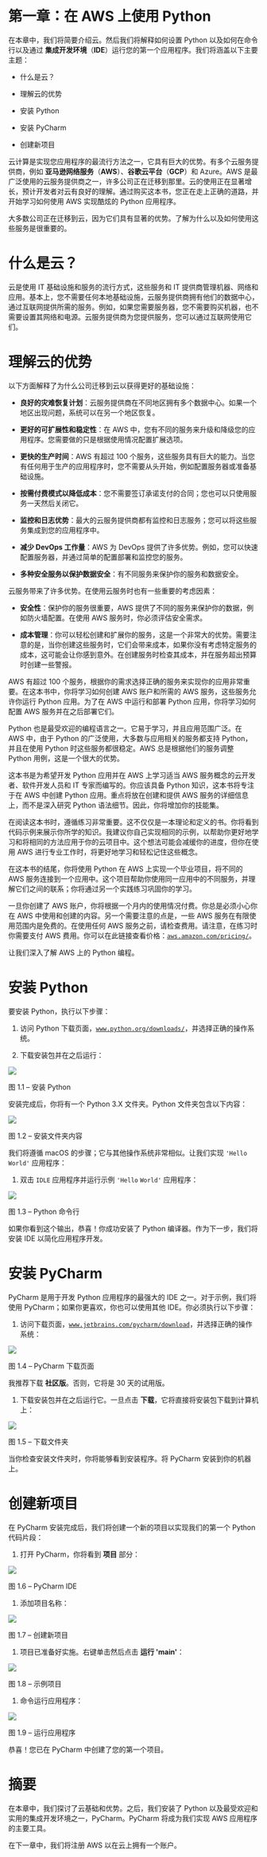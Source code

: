 

# 第一章：在 AWS 上使用 Python

在本章中，我们将简要介绍云。然后我们将解释如何设置 Python 以及如何在命令行以及通过 **集成开发环境**（**IDE**）运行您的第一个应用程序。我们将涵盖以下主要主题：

+   什么是云？

+   理解云的优势

+   安装 Python

+   安装 PyCharm

+   创建新项目

云计算是实现您应用程序的最流行方法之一，它具有巨大的优势。有多个云服务提供商，例如 **亚马逊网络服务**（**AWS**）、**谷歌云平台**（**GCP**）和 Azure。AWS 是最广泛使用的云服务提供商之一，许多公司正在迁移到那里。云的使用正在显著增长，预计开发者对云有良好的理解。通过购买这本书，您正在走上正确的道路，并开始学习如何使用 AWS 实现酷炫的 Python 应用程序。

大多数公司正在迁移到云，因为它们具有显著的优势。了解为什么以及如何使用这些服务是很重要的。

# 什么是云？

云是使用 IT 基础设施和服务的流行方式，这些服务和 IT 提供商管理机器、网络和应用。基本上，您不需要任何本地基础设施，云服务提供商拥有他们的数据中心，通过互联网提供所需的服务。例如，如果您需要服务器，您不需要购买机器，也不需要设置其网络和电源。云服务提供商为您提供服务，您可以通过互联网使用它们。

# 理解云的优势

以下方面解释了为什么公司迁移到云以获得更好的基础设施：

+   **良好的灾难恢复计划**：云服务提供商在不同地区拥有多个数据中心。如果一个地区出现问题，系统可以在另一个地区恢复。

+   **更好的可扩展性和稳定性**：在 AWS 中，您有不同的服务来升级和降级您的应用程序。您需要做的只是根据使用情况配置扩展选项。

+   **更快的生产时间**：AWS 有超过 100 个服务，这些服务具有巨大的能力。当您有任何用于生产的应用程序时，您不需要从头开始，例如配置服务器或准备基础设施。

+   **按需付费模式以降低成本**：您不需要签订承诺支付的合同；您也可以只使用服务一天然后关闭它。

+   **监控和日志优势**：最大的云服务提供商都有监控和日志服务；您可以将这些服务集成到您的应用程序中。

+   **减少 DevOps 工作量**：AWS 为 DevOps 提供了许多优势。例如，您可以快速配置服务器，并通过简单的配置部署和监控您的服务。

+   **多种安全服务以保护数据安全**：有不同服务来保护你的服务和数据安全。

云服务带来了许多优势。在使用云服务时也有一些重要的考虑因素：

+   **安全性**：保护你的服务很重要，AWS 提供了不同的服务来保护你的数据，例如防火墙配置。在使用 AWS 服务时，你必须评估安全需求。

+   **成本管理**：你可以轻松创建和扩展你的服务，这是一个非常大的优势。需要注意的是，当你创建这些服务时，它们会带来成本，如果你没有考虑特定服务的成本，这可能会让你感到意外。在创建服务时检查其成本，并在服务超出预算时创建一些警报。

AWS 有超过 100 个服务，根据你的需求选择正确的服务来实现你的应用非常重要。在这本书中，你将学习如何创建 AWS 账户和所需的 AWS 服务，这些服务允许你运行 Python 应用。为了在 AWS 中运行和部署 Python 应用，你将学习如何配置 AWS 服务并在之后部署它们。

Python 也是最受欢迎的编程语言之一。它易于学习，并且应用范围广泛。在 AWS 中，由于 Python 的广泛使用，大多数与应用相关的服务都支持 Python，并且在使用 Python 时这些服务都很稳定。AWS 总是根据他们的服务调整 Python 用例，这是一个很大的优势。

这本书是为希望开发 Python 应用并在 AWS 上学习适当 AWS 服务概念的云开发者、软件开发人员和 IT 专家而编写的。你应该具备 Python 知识，这本书将专注于在 AWS 中创建 Python 应用。重点将放在创建和提供 AWS 服务的详细信息上，而不是深入研究 Python 语法细节。因此，你将增加你的技能集。

在阅读这本书时，遵循练习非常重要。这不仅仅是一本理论和定义的书。你将看到代码示例来展示你所学的知识。我建议你自己实现相同的示例，以帮助你更好地学习和将相同的方法应用于你的云项目中。这个想法可能会减缓你的进度，但你在使用 AWS 进行专业工作时，将更好地学习和轻松记住这些概念。

在这本书的结尾，你将使用 Python 在 AWS 上实现一个毕业项目，将不同的 AWS 服务连接到一个应用中。这个项目帮助你使用同一应用中的不同服务，并理解它们之间的联系；你将通过另一个实践练习巩固你的学习。

一旦你创建了 AWS 账户，你将根据一个月内的使用情况付费。你总是必须小心你在 AWS 中使用和创建的内容。另一个需要注意的点是，一些 AWS 服务在有限使用范围内是免费的。在使用任何 AWS 服务之前，请检查费用。请注意，在练习时你需要支付 AWS 费用。你可以在此链接查看价格：[`aws.amazon.com/pricing/`](https://aws.amazon.com/pricing/)。

让我们深入了解 AWS 上的 Python 编程。

# 安装 Python

要安装 Python，执行以下步骤：

1.  访问 Python 下载页面，[`www.python.org/downloads/`](https://www.python.org/downloads/)，并选择正确的操作系统。

1.  下载安装包并在之后运行：

![](img/Figure_1.1_B19195.jpg)

图 1.1 – 安装 Python

安装完成后，你将有一个 Python 3.X 文件夹。Python 文件夹包含以下内容：

![](img/Figure_1.2_B19195.jpg)

图 1.2 – 安装文件夹内容

我们将遵循 macOS 的步骤；它与其他操作系统非常相似。让我们实现 `'Hello` `World'` 应用程序：

1.  双击 `IDLE` 应用程序并运行示例 `'Hello` `World'` 应用程序：

![](img/Figure_1.3_B19195.jpg)

图 1.3 – Python 命令行

如果你看到这个输出，恭喜！你成功安装了 Python 编译器。作为下一步，我们将安装 IDE 以简化应用程序开发。

# 安装 PyCharm

PyCharm 是用于开发 Python 应用程序的最强大的 IDE 之一。对于示例，我们将使用 PyCharm；如果你更喜欢，你也可以使用其他 IDE。你必须执行以下步骤：

1.  访问下载页面，[`www.jetbrains.com/pycharm/download`](https://www.jetbrains.com/pycharm/download)，并选择正确的操作系统：

![](img/Figure_1.4_B19195.jpg)

图 1.4 – PyCharm 下载页面

我推荐下载 **社区版**。否则，它将是 30 天的试用版。

1.  下载安装包并在之后运行它。一旦点击 **下载**，它将直接将安装包下载到计算机上：

![](img/Figure_1.5_B19195.jpg)

图 1.5 – 下载文件夹

当你检查安装文件夹时，你将能够看到安装程序。将 PyCharm 安装到你的机器上。

# 创建新项目

在 PyCharm 安装完成后，我们将创建一个新的项目以实现我们的第一个 Python 代码片段：

1.  打开 PyCharm，你将看到 **项目** 部分：

![](img/Figure_1.6_B19195.jpg)

图 1.6 – PyCharm IDE

1.  添加项目名称：

![](img/Figure_1.7_B19195.jpg)

图 1.7 – 创建新项目

1.  项目已准备好实施。右键单击然后点击 **运行 'main'**：

![](img/Figure_1.8_B19195.jpg)

图 1.8 – 示例项目

1.  命令运行应用程序：

![](img/Figure_1.9_B19195.jpg)

图 1.9 – 运行应用程序

恭喜！您已在 PyCharm 中创建了您的第一个项目。

# 摘要

在本章中，我们探讨了云基础和优势。之后，我们安装了 Python 以及最受欢迎和实用的集成开发环境之一，PyCharm。PyCharm 将成为我们实现 AWS 应用程序的主要工具。

在下一章中，我们将注册 AWS 以在云上拥有一个账户。
